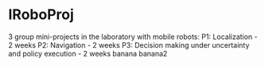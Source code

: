 # IRoboProj
3 group mini-projects in the laboratory with mobile robots:    P1: Localization - 2 weeks P2: Navigation - 2 weeks P3: Decision making under uncertainty and policy execution - 2 weeks
banana
banana2